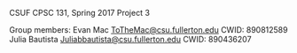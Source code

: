 CSUF CPSC 131, Spring 2017
Project 3

Group members:
Evan Mac ToTheMac@csu.fullerton.edu CWID: 890812589
Julia Bautista Juliabbautista@csu.fullerton.edu CWID: 890436207

